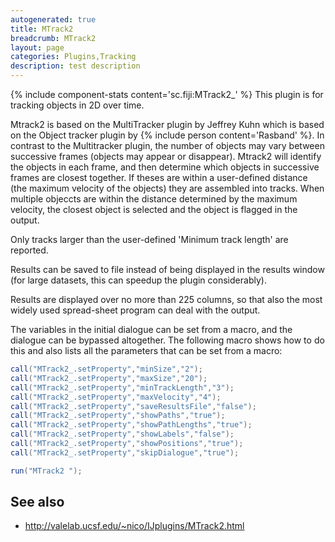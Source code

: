 ```yaml
---
autogenerated: true
title: MTrack2
breadcrumb: MTrack2
layout: page
categories: Plugins,Tracking
description: test description
---
```


{% include component-stats content='sc.fiji:MTrack2\_' %} This plugin is for tracking objects in 2D over time.

Mtrack2 is based on the MultiTracker plugin by Jeffrey Kuhn which is based on the Object tracker plugin by {% include person content='Rasband' %}. In contrast to the Multitracker plugin, the number of objects may vary between successive frames (objects may appear or disappear). Mtrack2 will identify the objects in each frame, and then determine which objects in successive frames are closest together. If theses are within a user-defined distance (the maximum velocity of the objects) they are assembled into tracks. When multiple objeccts are within the distance determined by the maximum velocity, the closest object is selected and the object is flagged in the output.

Only tracks larger than the user-defined 'Minimum track length' are reported.

Results can be saved to file instead of being displayed in the results window (for large datasets, this can speedup the plugin considerably).

Results are displayed over no more than 225 columns, so that also the most widely used spread-sheet program can deal with the output.

The variables in the initial dialogue can be set from a macro, and the dialogue can be bypassed altogether. The following macro shows how to do this and also lists all the parameters that can be set from a macro:

``` java
call("MTrack2_.setProperty","minSize","2");
call("MTrack2_.setProperty","maxSize","20");
call("MTrack2_.setProperty","minTrackLength","3");
call("MTrack2_.setProperty","maxVelocity","4");
call("MTrack2_.setProperty","saveResultsFile","false");
call("MTrack2_.setProperty","showPaths","true");
call("MTrack2_.setProperty","showPathLengths","true");
call("MTrack2_.setProperty","showLabels","false");
call("MTrack2_.setProperty","showPositions","true");
call("MTrack2_.setProperty","skipDialogue","true");

run("MTrack2 ");
```

## See also

  - http://valelab.ucsf.edu/~nico/IJplugins/MTrack2.html

 
